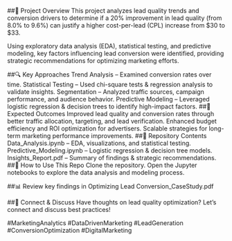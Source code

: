 ##📌 Project Overview
This project analyzes lead quality trends and conversion drivers to determine if a 20% improvement in lead quality (from 8.0% to 9.6%) can justify a higher cost-per-lead (CPL) increase from $30 to $33.

Using exploratory data analysis (EDA), statistical testing, and predictive modeling, key factors influencing lead conversion were identified, providing strategic recommendations for optimizing marketing efforts.

##🔍 Key Approaches
Trend Analysis – Examined conversion rates over time.
Statistical Testing – Used chi-square tests & regression analysis to validate insights.
Segmentation – Analyzed traffic sources, campaign performance, and audience behavior.
Predictive Modeling – Leveraged logistic regression & decision trees to identify high-impact factors.
##🎯 Expected Outcomes
Improved lead quality and conversion rates through better traffic allocation, targeting, and lead verification.
Enhanced budget efficiency and ROI optimization for advertisers.
Scalable strategies for long-term marketing performance improvements.
##📂 Repository Contents
Data_Analysis.ipynb – EDA, visualizations, and statistical testing.
Predictive_Modeling.ipynb – Logistic regression & decision tree models.
Insights_Report.pdf – Summary of findings & strategic recommendations.
##📌 How to Use This Repo
Clone the repository.
Open the Jupyter notebooks to explore the data analysis and modeling process.

##📊 Review key findings in Optimizing Lead Conversion_CaseStudy.pdf

##🔗 Connect & Discuss
Have thoughts on lead quality optimization? Let’s connect and discuss best practices!

#MarketingAnalytics #DataDrivenMarketing #LeadGeneration #ConversionOptimization #DigitalMarketing
